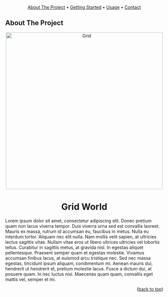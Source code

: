 <!-- TABLE OF CONTENTS -->
<p align="center">
  <a href="#about">About The Project</a> •
  <a href="#getting-started">Getting Started</a> •
  <a href="#usage">Usage</a> •
  <a href="#Contact">Contact</a>
</p>

<!-- ABOUT THE PROJECT -->
## About The Project

<p align="center">
  <img src="https://raw.githubusercontent.com/AlexisRodriguezCS/GridWord/main/Images/Grid.jpg" alt="Grid" style="display:block;margin:auto;" height="500">
</p>
<h1 align="center">Grid World</h1>

Lorem ipsum dolor sit amet, consectetur adipiscing elit. Donec pretium quam non lacus viverra tempor. Duis viverra urna sed est convallis laoreet. Mauris ex massa, rutrum id accumsan eu, faucibus in metus. Nulla eu interdum tortor. Aliquam nec elit nulla. Nam mollis velit sapien, at ultricies lectus sagittis vitae. Nullam vitae eros ut libero ultrices ultricies vel lobortis tellus. Curabitur in sagittis metus, at gravida nisl. In egestas aliquet pellentesque. Praesent semper quam et egestas molestie. Vivamus accumsan finibus lacus, at euismod arcu tristique nec. Sed nec massa egestas, tincidunt ipsum aliquam, condimentum mi. Aenean mauris dui, hendrerit ut hendrerit et, pretium molestie lacus. Fusce a dictum dui, at posuere quam. In nec luctus nisi. Maecenas quam quam, convallis eget mattis vel, semper et mi.

<p align="right">(<a href="#readme-top">back to top</a>)</p>
